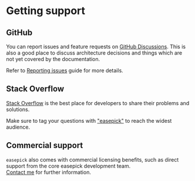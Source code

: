 # Getting support

## GitHub

You can report issues and feature requests on [GitHub Discussions](https://github.com/easepick/easepick/discussions). This is also a good place to discuss architecture decisions and things which are not yet covered by the documentation.

Refer to [Reporting issues](/guide/support/reporting-issues) guide for more details.

## Stack Overflow

[Stack Overflow](https://stackoverflow.com/) is the best place for developers to share their problems and solutions.

Make sure to tag your questions with ["easepick"](https://stackoverflow.com/questions/tagged/easepick) to reach the widest audience.

## Commercial support

`easepick` also comes with commercial licensing benefits, such as direct support from the core easepick development team.  
[Contact me](https://github.com/wakirin) for further information.